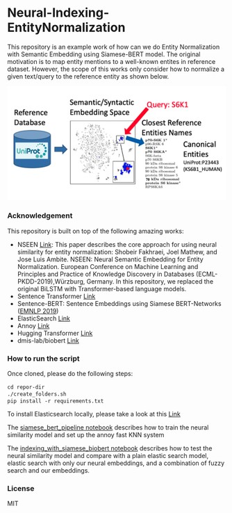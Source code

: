 # Neural-Indexing-EntityNormalization

This repository is an example work of how can we do Entity Normalization with Semantic Embedding using Siamese-BERT model. The original motivation is to map entity mentions to a well-known entites in reference dataset. However, the scope of this works only consider how to normalize a given text/query to the reference entity as shown below.

![assets/workflow.png](assets/workflow.png)

### Acknowledgement
This repository is built on top of the following amazing works:
- NSEEN [Link](https://arxiv.org/abs/1811.07514): 
  This paper describes the core approach for using neural similarity for entity normalization: 
  Shobeir Fakhraei, Joel Mathew, and Jose Luis Ambite. NSEEN: Neural Semantic Embedding for Entity Normalization. European Conference on Machine Learning and Principles and Practice of Knowledge Discovery in Databases (ECML-PKDD-2019),Würzburg, Germany. 
  In this repository, we replaced the original BiLSTM with Transformer-based language models.  
- Sentence Transformer [Link](https://github.com/UKPLab/sentence-transformers)
- Sentence-BERT: Sentence Embeddings using Siamese BERT-Networks ([EMNLP 2019](https://arxiv.org/abs/1908.10084))
- ElasticSearch [Link](https://www.elastic.co/guide/en/elasticsearch/reference/current/install-elasticsearch.html)
- Annoy [Link](https://github.com/spotify/annoy)
- Hugging Transformer [Link](https://github.com/huggingface/transformers)
- dmis-lab/biobert [Link](https://github.com/dmis-lab/biobert)

### How to run the script
Once cloned, please do the following steps:
```
cd repor-dir
./create_folders.sh
pip install -r requirements.txt
```

To install Elasticsearch locally, please take a look at this [Link](https://www.elastic.co/guide/en/elasticsearch/reference/current/install-elasticsearch.html)

The [siamese_bert_pipeline notebook](https://github.com/JThanat/Neural-Indexing-EntityNormalization/blob/main/experiments/siamese_bert_pipeline.ipynb) describes how to train the neural similarity model and set up the annoy fast KNN system

The [indexing_with_siamese_biobert notebook](https://github.com/JThanat/Neural-Indexing-EntityNormalization/blob/main/experiments/indexing_with_siamese_biobert.ipynb) describes how to test the neural similarity model and compare with a plain elastic search model, elastic search with only our neural embeddings, and a combination of fuzzy search and our embeddings.



### License
MIT
